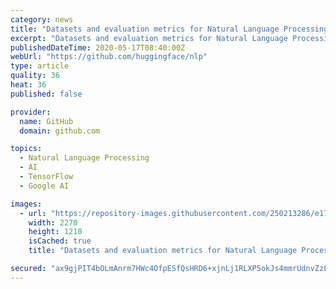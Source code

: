 ```yaml
---
category: news
title: "Datasets and evaluation metrics for Natural Language Processing in NumPy, Pandas, PyTorch and TensorFlow"
excerpt: "Datasets and evaluation metrics for Natural Language Processing in NumPy, Pandas, PyTorch and TensorFlow - huggingface/nlp"
publishedDateTime: 2020-05-17T08:40:00Z
webUrl: "https://github.com/huggingface/nlp"
type: article
quality: 36
heat: 36
published: false

provider:
  name: GitHub
  domain: github.com

topics:
  - Natural Language Processing
  - AI
  - TensorFlow
  - Google AI

images:
  - url: "https://repository-images.githubusercontent.com/250213286/e17ffb00-a502-11ea-9741-6f245055725e"
    width: 2270
    height: 1210
    isCached: true
    title: "Datasets and evaluation metrics for Natural Language Processing in NumPy, Pandas, PyTorch and TensorFlow"

secured: "ax9gjPIT4bOLmAnrm7HWc4OfpESfQsHRD6+xjnLj1RLXP5okJs4mmrUdnvZzLfWi1Xta2TBtCIapg8WJQe6MJQbWO7WRLOhzMzI5MaEpEvp/1psqHkCBcrTufrANoMqM1AZidXw6Do3WS91jdPV2kLNWGSIdwmB89klUsP214+bwIe6nC48vsu9nWgQAHrdCsiu01T2/zHuO1e3fQyDPnh1N/BqjXGJDCoumlNlx67TVX5LGrjA0EnD1MmDH56ifNi69qBZvK5XjsoaQDG+/Wa7kQ8eQnZpl5ry63taYNkfsg0JRrOOdEchtNUwPb7as;YcsSHGvcxiALNdQ5+a4E4w=="
---
```


